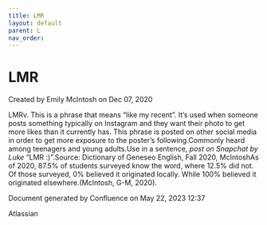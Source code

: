 ```yaml
---
title: LMR
layout: default
parent: L
nav_order:
---
```


# LMR

Created by  Emily McIntosh on Dec 07, 2020

LMRv. This is a phrase that means “like my recent”. It’s used when someone posts something typically on Instagram and they want their photo to get more likes than it currently has. This phrase is posted on other social media in order to get more exposure to the poster’s following.Commonly heard among teenagers and young adults.Use in a sentence, *post on Snapchat by Luke* “LMR :)”.Source: Dictionary of Geneseo English, Fall 2020, McIntoshAs of 2020, 87.5% of students surveyed know the word, where 12.5% did not. Of those surveyed, 0% believed it originated locally. While 100% believed it originated elsewhere.(McIntosh, G-M, 2020).

Document generated by Confluence on May 22, 2023 12:37

Atlassian
